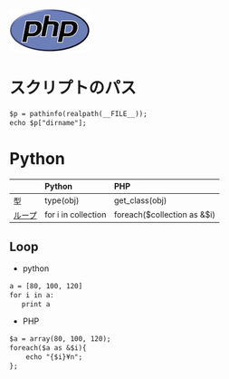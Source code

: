 ![image](./php.png)

# スクリプトのパス

```
$p = pathinfo(realpath(__FILE__));
echo $p["dirname"];
```


# Python

| | Python	| PHP	|
|:-------------|:----------------| :-------------|
| 型 | type(obj) | get_class(obj) |
| [ループ](#Loop) | for i in collection | foreach($collection as &$i) |

## Loop

- python

```
a = [80, 100, 120]
for i in a:
   print a

```

- PHP

```
$a = array(80, 100, 120);
foreach($a as &$i){
    echo "{$i}¥n";
};
```